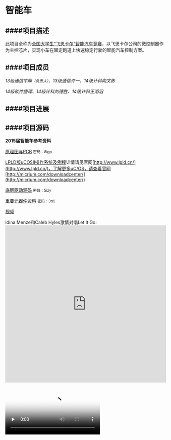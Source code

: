 # 智能车

####项目描述
---
此项目全称为[全国大学生“飞思卡尔”智能汽车竞赛](http://www.smartcar.au.tsinghua.edu.cn/)，以飞思卡尔公司的微控制器作为主控芯片，实现小车在固定跑道上快速稳定行驶的智能汽车控制方案。

####项目成员
---
*13级通信牛鼎<small>（负责人）</small>、13级通信许一、14级计科向文彬*

*14级软件唐琛、14级计科刘德胜、14级计科王滔滔*

####项目进展
---

####项目源码
---
**2015届智能车参考资料**

[原理图与PCB](http://pan.baidu.com/s/1DkLNg) <small>密码：8igp</small>

[LPLD版uCOSII操作系统及例程](http://www.lpld.cn/?p=97)详情请见官网[http://www.lpld.cn/](http://www.lpld.cn/)，了解更多uC/OS，请查看官网[http://micrium.com/downloadcenter/](http://micrium.com/downloadcenter/)

[底层驱动源码](http://pan.baidu.com/s/1gdK2iIZ) <small>密码：5izy</small>

[重要元器件资料](http://pan.baidu.com/s/1i3sDLOD) <small>密码：3rrj</small>

[视频](http://v.youku.com/v_show/id_XNzk0OTYwNTgw.html)

Idina Menze和Caleb Hyles激情对唱Let It Go:<iframe height=498 width=510 src="http://player.youku.com/embed/XNjcyMDU4Njg0" frameborder=0 allowfullscreen></iframe>

<video id="video" controls="" preload="none" poster="http://media.w3.org/2010/05/sintel/poster.png">
      <source id="mp4" src="http://media.w3.org/2010/05/sintel/trailer.mp4" type="video/mp4">
      <source id="webm" src="http://media.w3.org/2010/05/sintel/trailer.webm" type="video/webm">
      <source id="ogv" src="http://media.w3.org/2010/05/sintel/trailer.ogv" type="video/ogg">
      <p>Your user agent does not support the HTML5 Video element.</p>
    </video>
